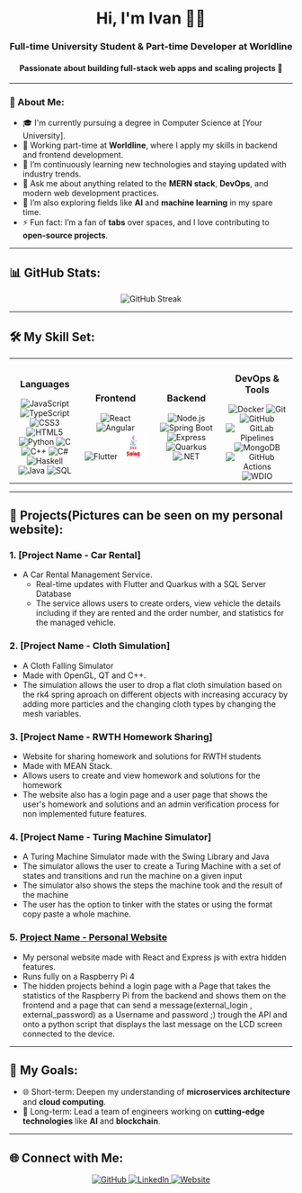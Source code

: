 <div align="center">
</div>

<h1 align="center">Hi, I'm Ivan 👨‍💻</h1>
<h3 align="center">Full-time University Student & Part-time Developer at Worldline</h3>
<h4 align="center">Passionate about building full-stack web apps and scaling projects 🚀</h4>

---

### 🚀 About Me:
- 🎓 I'm currently pursuing a degree in Computer Science at [Your University].
- 💼 Working part-time at **Worldline**, where I apply my skills in backend and frontend development.
- 🌱 I’m continuously learning new technologies and staying updated with industry trends.
- 💬 Ask me about anything related to the **MERN stack**, **DevOps**, and modern web development practices.
- 🧠 I’m also exploring fields like **AI** and **machine learning** in my spare time.
- ⚡ Fun fact: I’m a fan of **tabs** over spaces, and I love contributing to **open-source projects**.

---

## 📊 GitHub Stats:

<div align="center">
  <img src="https://github-readme-streak-stats.herokuapp.com/?user=lucatotem&theme=tokyonight&hide_border=true" alt="GitHub Streak" />
</div>

---

## 🛠️ My Skill Set:

<table align="center">
  <tr>
    <td align="center" width="25%">
      <h3>Languages</h3>
      <img src="https://img.icons8.com/color/48/000000/javascript.png" alt="JavaScript" />
      <img src="https://img.icons8.com/color/48/000000/typescript.png" alt="TypeScript" />
      <img src="https://img.icons8.com/color/48/000000/css3.png" alt="CSS3" />
      <img src="https://img.icons8.com/color/48/000000/html-5.png" alt="HTML5" />
      <img src="https://img.icons8.com/color/48/000000/python.png" alt="Python" />
      <img src="https://img.icons8.com/color/48/000000/c-programming.png" alt="C" />
      <img src="https://img.icons8.com/color/48/000000/c-plus-plus-logo.png" alt="C++" />
      <img src="https://img.icons8.com/color/48/000000/c-sharp-logo.png" alt="C#" />
      <img src="https://img.icons8.com/color/48/000000/haskell.png" alt="Haskell" />
      <img src="https://img.icons8.com/color/48/000000/java-coffee-cup-logo.png" alt="Java" />
      <img src="https://img.icons8.com/color/48/000000/database.png" alt="SQL" />
    </td>
    <td align="center" width="25%">
      <h3>Frontend</h3>
      <img src="https://img.icons8.com/color/48/000000/react-native.png" alt="React" />
      <img src="https://img.icons8.com/color/48/000000/angularjs.png" alt="Angular" />
      <img src="https://img.icons8.com/color/48/000000/flutter.png" alt="Flutter" />
      <img src="https://raw.githubusercontent.com/kmajhi/java-swing/main/java%20swing.png" alt="Java Swing" width="48" height="48"/>
    </td>
    <td align="center" width="25%">
      <h3>Backend</h3>
      <img src="https://img.icons8.com/color/48/000000/nodejs.png" alt="Node.js" />
      <img src="https://img.icons8.com/color/48/000000/spring-logo.png" alt="Spring Boot" />
      <img src="https://img.icons8.com/?size=512&id=kg46nzoJrmTR&format=png" alt="Express" width="48" height="48" />
      <img src="https://blog.doubleslash.de/wp-content/uploads/2021/11/Quarkus_logo.png" alt="Quarkus" width="48" height="48"/>
      <img src="https://upload.wikimedia.org/wikipedia/commons/7/7d/Microsoft_.NET_logo.svg" alt=".NET" width="48" height="48"/>
    </td>
    <td align="center" width="25%">
      <h3>DevOps & Tools</h3>
      <img src="https://img.icons8.com/color/48/000000/docker.png" alt="Docker" />
      <img src="https://img.icons8.com/color/48/000000/git.png" alt="Git" />
      <img src="https://img.icons8.com/color/48/000000/github.png" alt="GitHub" />
      <img src="https://img.icons8.com/color/48/000000/gitlab.png" alt="GitLab Pipelines" />
      <img src="https://img.icons8.com/color/48/000000/mongodb.png" alt="MongoDB" />
      <img src="https://avatars.githubusercontent.com/u/44036562?s=280&v=4" alt="GitHub Actions" width="48" height="48"/>
      <img src="https://webdriver.io/img/logo-webdriver-io.png" alt="WDIO" width="48" height="48"/>      
    </td>
  </tr>
</table>

---

## 📂 Projects(Pictures can be seen on my personal website):

### 1. [Project Name - Car Rental]
- A Car Rental Management Service. 
  - Real-time updates with Flutter and Quarkus with a SQL Server Database
  - The service allows users to create orders, view vehicle the details including if they are rented and the order number, and statistics for the managed vehicle.
  
### 2. [Project Name - Cloth Simulation]
- A Cloth Falling Simulator 
- Made with OpenGL, QT and C++.
- The simulation allows the user to drop a flat cloth simulation based on the rk4 spring aproach on different objects with increasing accuracy by adding more particles and the changing cloth types by changing the mesh variables.

### 3. [Project Name - RWTH Homework Sharing]
- Website for sharing homework and solutions for RWTH students
- Made with MEAN Stack. 
- Allows users to create and view homework and solutions for the homework
- The website also has a login page and a user page that shows the user's homework and solutions and an admin verification process for non implemented future features.

### 4. [Project Name - Turing Machine Simulator]
- A Turing Machine Simulator made with the Swing Library and Java
- The simulator allows the user to create a Turing Machine with a set of states and transitions and run the machine on a given input
- The simulator also shows the steps the machine took and the result of the machine
- The user has the option to tinker with the states or using the format copy paste a whole machine.

### 5. [Project Name - Personal Website](https://last.ivanraytchinov.us/projects)
- My personal website made with React and Express js with extra hidden features.
- Runs fully on a Raspberry Pi 4
- The hidden projects behind a login page with a Page that takes the statistics of the Raspberry Pi from the backend and shows them on the frontend and a page that can send a message(external_login , external_password) as a Username and password ;) trough the API and onto a python script that displays the last message on the LCD screen connected to the device.

---

## 🎯 My Goals:

- 🌐 Short-term: Deepen my understanding of **microservices architecture** and **cloud computing**.
- 🚀 Long-term: Lead a team of engineers working on **cutting-edge technologies** like **AI** and **blockchain**.

---

## 🌐 Connect with Me:

<div align="center">
  <a href="https://github.com/lucatotem" target="_blank">
    <img src="https://img.shields.io/badge/github-%2324292e.svg?&style=for-the-badge&logo=github&logoColor=white" alt="GitHub" />
  </a>
  <a href="https://www.linkedin.com/in/ivan-raytchinov-a80b95274/" target="_blank">
    <img src="https://img.shields.io/badge/linkedin-%231E77B5.svg?&style=for-the-badge&logo=linkedin&logoColor=white" alt="LinkedIn" />
  </a>
  <a href="https://last.ivanraytchinov.us" target="_blank">
  <img src="https://img.shields.io/badge/website-%23FF7139.svg?&style=for-the-badge&logo=google-chrome&logoColor=white" alt="Website" />
</a>
</div>
